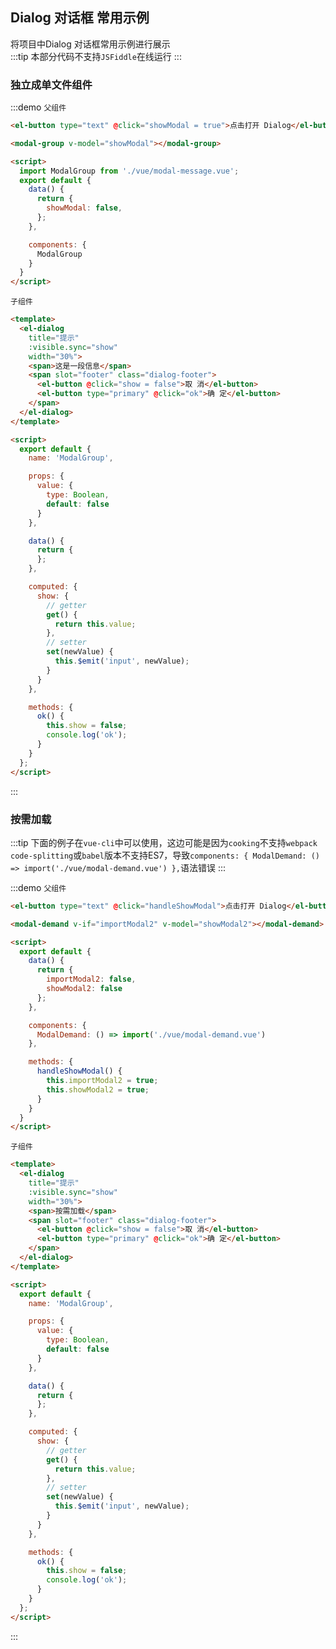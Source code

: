 <script>
  import ModalGroup from './vue/modal-message.vue';
  import ModalDemand from './vue/modal-demand.vue';
  export default {
    data() {
      return {
        showModal: false,
        showModal2: false,
        importModal2: false
      };
    },

    computed: {
    },

    components: {
      ModalGroup,
      ModalDemand
    },

    methods: {
      handleShowModal() {
        this.importModal2 = true;
        this.showModal2 = true;
      }
    }
  }
</script>
<style>
</style>

## Dialog 对话框 常用示例

将项目中Dialog 对话框常用示例进行展示    
:::tip
本部分代码不支持`JSFiddle`在线运行
:::

### 独立成单文件组件

:::demo `父组件`
```html
<el-button type="text" @click="showModal = true">点击打开 Dialog</el-button>

<modal-group v-model="showModal"></modal-group>

<script>
  import ModalGroup from './vue/modal-message.vue';
  export default {
    data() {
      return {
        showModal: false,
      };
    },

    components: {
      ModalGroup
    }
  }
</script>
```

`子组件`
```html
<template>
  <el-dialog
    title="提示"
    :visible.sync="show"
    width="30%">
    <span>这是一段信息</span>
    <span slot="footer" class="dialog-footer">
      <el-button @click="show = false">取 消</el-button>
      <el-button type="primary" @click="ok">确 定</el-button>
    </span>
  </el-dialog>
</template>

<script>
  export default {
    name: 'ModalGroup',

    props: {
      value: {
        type: Boolean,
        default: false
      }
    },

    data() {
      return {
      };
    },

    computed: {
      show: {
        // getter
        get() {
          return this.value;
        },
        // setter
        set(newValue) {
          this.$emit('input', newValue);
        }
      }
    },

    methods: {
      ok() {
        this.show = false;
        console.log('ok');
      }
    }
  };
</script>
```
:::

### 按需加载

:::tip
下面的例子在`vue-cli`中可以使用，这边可能是因为`cooking`不支持`webpack code-splitting`或`babel`版本不支持ES7，导致`components: {
  ModalDemand: () => import('./vue/modal-demand.vue')
},`语法错误
:::

:::demo `父组件`
```html
<el-button type="text" @click="handleShowModal">点击打开 Dialog</el-button>

<modal-demand v-if="importModal2" v-model="showModal2"></modal-demand>

<script>
  export default {
    data() {
      return {
        importModal2: false,
        showModal2: false
      };
    },

    components: {
      ModalDemand: () => import('./vue/modal-demand.vue')
    },

    methods: {
      handleShowModal() {
        this.importModal2 = true;
        this.showModal2 = true;
      }
    }
  }
</script>
```

`子组件`
```html
<template>
  <el-dialog
    title="提示"
    :visible.sync="show"
    width="30%">
    <span>按需加载</span>
    <span slot="footer" class="dialog-footer">
      <el-button @click="show = false">取 消</el-button>
      <el-button type="primary" @click="ok">确 定</el-button>
    </span>
  </el-dialog>
</template>

<script>
  export default {
    name: 'ModalGroup',

    props: {
      value: {
        type: Boolean,
        default: false
      }
    },

    data() {
      return {
      };
    },

    computed: {
      show: {
        // getter
        get() {
          return this.value;
        },
        // setter
        set(newValue) {
          this.$emit('input', newValue);
        }
      }
    },

    methods: {
      ok() {
        this.show = false;
        console.log('ok');
      }
    }
  };
</script>
```

:::
